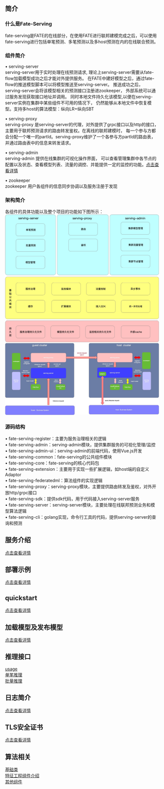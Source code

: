 ## 简介
### 什么是Fate-Serving
fate-serving是FATE的在线部分，在使用FATE进行联邦建模完成之后，可以使用fate-serving进行包括单笔预测、多笔预测以及多host预测在内的在线联合预测。

### 组件简介
•	serving-server  
serving-server用于实时处理在线预测请求, 理论上serving-server需要从fate-flow加载模型成功之后才能对外提供服务。 在FATE中建好模型之后，通过fate-flow的推送模型脚本可以将模型推送至serving-server。 推送成功之后，serving-server会将该模型相关的预测接口注册进zookeeper， 外部系统可以通过服务发现获取接口地址并调用。 同时本地文件持久化该模型,以便在serving-server实例在集群中某些组件不可用的情况下， 仍然能够从本地文件中恢复模型。支持多host的算法模型：纵向LR+纵向SBT

•	serving-proxy  
serving-proxy 是serving-server的代理，对外提供了grpc接口以及http的接口， 主要用于联邦预测请求的路由转发鉴权。在离线的联邦建模时， 每一个参与方都会分配一个唯一的partId。serving-proxy维护了一个各参与方partId的路由表， 并通过路由表中的信息来转发请求。

•	serving-admin  
serving-admin 提供在线集群的可视化操作界面， 可以查看管理集群中各节点的配置以及状态、查看模型列表、流量的调控、并能提供一定的监控的功能。[点击查看详情](./example/admin.md)    

•	zookeeper  
zookeeper 用户各组件的信息同步协调以及服务注册于发现

### 架构简介  
各组件的具体功能以及整个项目的功能如下图所示：  
![架构1](img/Structure1.jpg)  
![架构2](img/Structure2.jpg) 

### 源码结构
•	fate-serving-register：主要为服务治理相关的逻辑  
•	fate-serving-admin：serving-admin模块，提供集群服务的可视化管理/监控  
•	fate-serving-admin-ui：serving-admin的前端代码，使用Vue.js开发  
•	fate-serving-common：fate-serving的公共组件模块  
•	fate-serving-core：fate-serving的核心代码包  
•	fate-serving-extension：主要用于实现一些扩展逻辑，如host端的自定义Adaptor  
•	fate-serving-federatedml：算法组件的实现逻辑  
•	fate-serving-proxy：serving-proxy模块，主要提供路由转发及鉴权，对外开放http/grpc接口  
•	fate-serving-sdk：提供sdk代码，用于代码接入serving-server服务  
•	fate-serving-server：serving-server模块，主要处理在线联邦预测业务和模型算法逻辑  
•	fate-serving-cli：golang实现，命令行工具的代码，提供serving-server的查询和预测  

## 服务介绍
[点击查看详情](./service/service.md)

## 部署示例
[点击查看详情](./example/deploy.md)
 
## quickstart
[点击查看详情](./quickstart/quickstart.md)

## 加载模型及发布模型
[点击查看详情](./model/load.md)

## 推理接口
[usage](./inference/usage.md)   
[单笔推理](./inference/single.md)   
[批量推理](./inference/batch.md)    

## 日志简介
[点击查看详情](./log/log.md)

## TLS安全证书
[点击查看详情](config/security.md)

## 算法相关
[基础类](./algo/base.md)   
[特征工程组件介绍](./algo/feature.md)   
[其他组件](./algo/components.md)    

